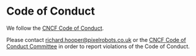 # Code of Conduct

We follow the [CNCF Code of Conduct](https://github.com/cncf/foundation/blob/main/code-of-conduct.md).

Please contact richard.hooper@pixelrobots.co.uk or the [CNCF Code of Conduct Committee](mailto:conduct@cncf.io)
in order to report violations of the Code of Conduct.